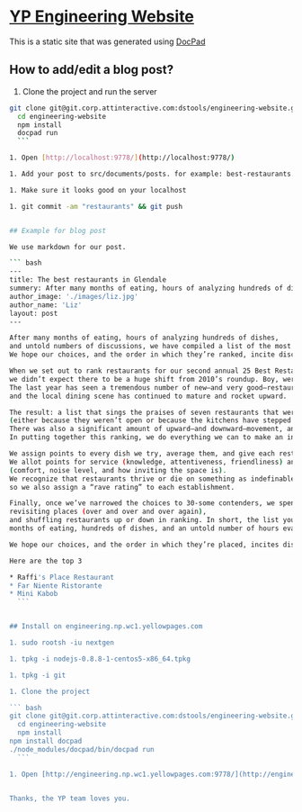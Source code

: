 # [YP Engineering Website](http://oren.github.com/)
This is a static site that was generated using [DocPad](https://github.com/bevry/docpad)


## How to add/edit a blog post?

1. Clone the project and run the server

  ``` bash
  git clone git@git.corp.attinteractive.com:dstools/engineering-website.git
	cd engineering-website
	npm install
	docpad run
	```

1. Open [http://localhost:9778/](http://localhost:9778/)

1. Add your post to src/documents/posts. for example: best-restaurants.html.md

1. Make sure it looks good on your localhost

1. git commit -am "restaurants" && git push


## Example for blog post

We use markdown for our post.

  ``` bash
  ---
  title: The best restaurants in Glendale
  summery: After many months of eating, hours of analyzing hundreds of dishes, and untold numbers of discussions, we have compiled a list of the most compelling places to dine in Glendale. We hope our choices, and the order in which they’re ranked... 
  author_image: './images/liz.jpg'
  author_name: 'Liz'
  layout: post
  ---

  After many months of eating, hours of analyzing hundreds of dishes, 
  and untold numbers of discussions, we have compiled a list of the most compelling places to dine in Denver—and beyond. 
  We hope our choices, and the order in which they’re ranked, incite discussion—not to mention many nights out on the town.

  When we set out to rank restaurants for our second annual 25 Best Restaurants list, 
  we didn’t expect there to be a huge shift from 2010’s roundup. Boy, were we wrong. 
  The last year has seen a tremendous number of new—and very good—restaurants open, 
  and the local dining scene has continued to mature and rocket upward. 

  The result: a list that sings the praises of seven restaurants that weren’t included last year 
  (either because they weren’t open or because the kitchens have stepped up their games). 
  There was also a significant amount of upward—and downward—movement, and inevitably, a few places fell off the list entirely. 
  In putting together this ranking, we do everything we can to make an inherently subjective process—choosing a good restaurant—more objective. 

  We assign points to every dish we try, average them, and give each restaurant an overall food score. 
  We allot points for service (knowledge, attentiveness, friendliness) and ambience 
  (comfort, noise level, and how inviting the space is). 
  We recognize that restaurants thrive or die on something as indefinable as “vibe,”
  so we also assign a “rave rating” to each establishment.  
  
  Finally, once we’ve narrowed the choices to 30-some contenders, we spend hours analyzing the picks, discussing dining trends, 
  revisiting places (over and over and over again), 
  and shuffling restaurants up or down in ranking. In short, the list you hold in your hands is the culmination of many 
  months of eating, hundreds of dishes, and an untold number of hours evaluating, scoring, and debating. 
  
  We hope our choices, and the order in which they’re placed, incites discussion—not to mention many dinners out.
  
  Here are the top 3
 
  * Raffi's Place Restaurant
  * Far Niente Ristorante
  * Mini Kabob
	```


## Install on engineering.np.wc1.yellowpages.com

1. sudo rootsh -iu nextgen

1. tpkg -i nodejs-0.8.8-1-centos5-x86_64.tpkg 

1. tpkg -i git

1. Clone the project

  ``` bash
  git clone git@git.corp.attinteractive.com:dstools/engineering-website.git
	cd engineering-website
	npm install
  npm install docpad
  ./node_modules/docpad/bin/docpad run
	```

1. Open [http://engineering.np.wc1.yellowpages.com:9778/](http://engineering.np.wc1.yellowpages.com:9778/)


Thanks, the YP team loves you.
